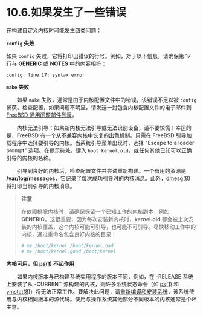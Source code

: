 # 10.6.如果发生了一些错误


在构建自定义内核时可能发生四类问题：

**`config` 失败**

   如果 `config` 失败，它将打印出错误的行号。例如，对于以下信息，请确保第 17 行与 **GENERIC** 或 **NOTES** 中的内容相符：

   ```
   config: line 17: syntax error
   ```

**`make` 失败**

　　如果 `make` 失败，通常是由于内核配置文件中的错误，该错误不足以被 `config` 捕获。检查配置，如果问题不明显，请发送一封包含内核配置文件的电子邮件到[FreeBSD 通用问题邮件列表](https://lists.freebsd.org/subscription/freebsd-questions)。

　　内核无法引导：如果新内核无法引导或无法识别设备，请不要惊慌！幸运的是，FreeBSD 有一个从不兼容内核中恢复的出色机制。只需在 FreeBSD 引导加载程序中选择要引导的内核。当系统引导菜单出现时，选择 "Escape to a loader prompt" 选项。在提示符处，键入 `boot kernel.old`，或任何其他已知可以正确引导的内核的名称。

　　引导到良好的内核后，检查配置文件并尝试重新构建。一个有用的资源是 **/var/log/messages**，它记录了每次成功引导时的内核消息。此外，[dmesg(8)](https://man.freebsd.org/cgi/man.cgi?query=dmesg&sektion=8&format=html) 将打印当前引导的内核消息。

> **注意**
>
> 在故障排除内核时，请确保保留一个已知工作的内核副本，例如 **GENERIC**。这很重要，因为每次安装新内核时，**kernel.old** 都会被上次安装的内核覆盖，这个内核可能可引导，也可能不可引导。尽快移动工作中的内核，通过重命名包含良好内核的目录：
> 
> ```bash
> # mv /boot/kernel /boot/kernel.bad
> # mv /boot/kernel.good /boot/kernel
> ```


**内核可用，但 [ps(1)](https://man.freebsd.org/cgi/man.cgi?query=ps&sektion=1&format=html) 不起作用**

　　如果内核版本与已构建系统实用程序的版本不同，例如，在 -RELEASE 系统上安装了从 -CURRENT 源构建的内核，则许多系统状态命令（如 [ps(1)](https://man.freebsd.org/cgi/man.cgi?query=ps&sektion=1&format=html) 和 [vmstat(8)](https://man.freebsd.org/cgi/man.cgi?query=vmstat&sektion=8&format=html)）将无法正常工作。要解决此问题，请[重新编译和安装系统](https://docs.freebsd.org/en/books/handbook/cutting-edge/#makeworld)，该系统使用与内核相同版本的源代码。使用与操作系统其他部分不同版本的内核通常是个坏主意。
